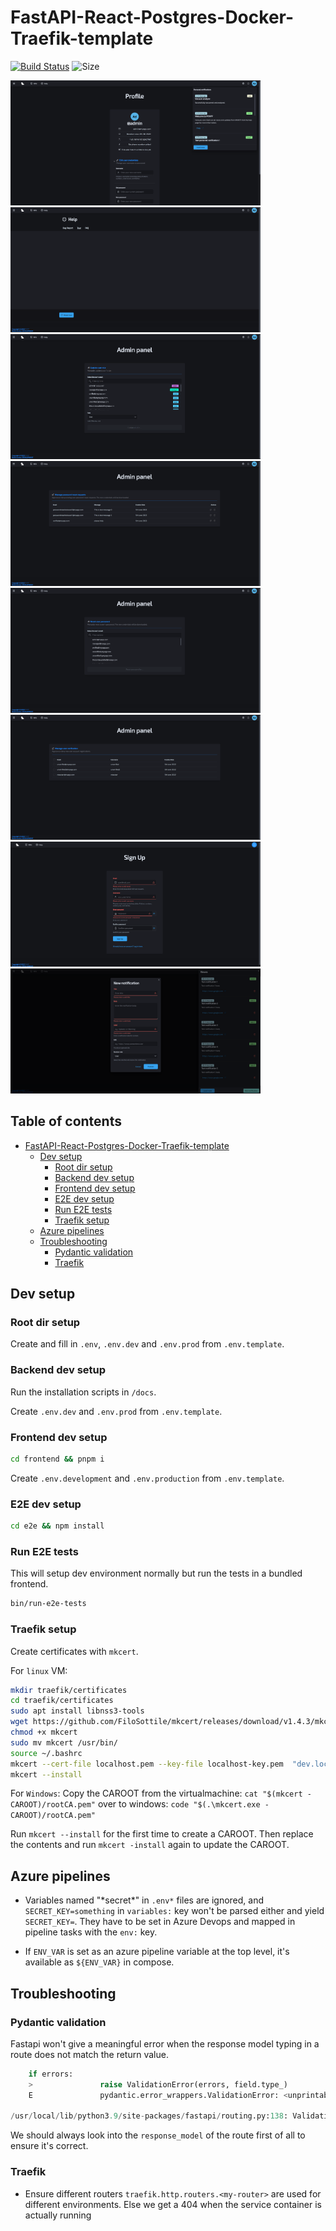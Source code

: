 # FastAPI-React-Postgres-Docker-Traefik-template

[![Build Status](https://dev.azure.com/danicc097/devops-tests/_apis/build/status/danicc097.FastAPI-React-Postgres-Docker-Traefik-template?branchName=dev)](https://dev.azure.com/danicc097/devops-tests/_build/latest?definitionId=5&branchName=dev) ![Size](https://github-size-badge.herokuapp.com/danicc097/FastAPI-React-Postgres-Docker-Traefik-template.svg)

<p align="center">
  <div>
    <img src=".github/1.png" alt="1" width="400" height="200" />
    <img src=".github/2.png" alt="2" width="400" height="200" />
  </div>
  <div>
    <img src=".github/3.png" alt="3" width="400" height="200" />
    <img src=".github/4.png" alt="4" width="400" height="200" />
  </div>
  <div>
    <img src=".github/5.png" alt="5" width="400" height="200" />
    <img src=".github/6.png" alt="6" width="400" height="200" />
  </div>
  <div>
    <img src=".github/7.png" alt="7" width="400" height="200" />
    <img src=".github/8.png" alt="8" width="400" height="200" />
  </div>
</p>


## Table of contents  <!-- omit in toc -->

- [FastAPI-React-Postgres-Docker-Traefik-template](#fastapi-react-postgres-docker-traefik-template)
  - [Dev setup](#dev-setup)
    - [Root dir setup](#root-dir-setup)
    - [Backend dev setup](#backend-dev-setup)
    - [Frontend dev setup](#frontend-dev-setup)
    - [E2E dev setup](#e2e-dev-setup)
    - [Run E2E tests](#run-e2e-tests)
    - [Traefik setup](#traefik-setup)
  - [Azure pipelines](#azure-pipelines)
  - [Troubleshooting](#troubleshooting)
    - [Pydantic validation](#pydantic-validation)
    - [Traefik](#traefik)

## Dev setup

### Root dir setup

Create and fill in ``.env``, ``.env.dev`` and ``.env.prod`` from ``.env.template``.

### Backend dev setup

Run the installation scripts in ``/docs``.

Create ``.env.dev`` and ``.env.prod`` from ``.env.template``.

### Frontend dev setup

```bash
cd frontend && pnpm i
```

Create ``.env.development`` and ``.env.production`` from ``.env.template``.

### E2E dev setup

```bash
cd e2e && npm install
```

### Run E2E tests

This will setup dev environment normally but run the tests in a bundled frontend.

```bash
bin/run-e2e-tests
```

### Traefik setup

Create certificates with ``mkcert``.

For ``linux`` VM:
```bash
mkdir traefik/certificates
cd traefik/certificates
sudo apt install libnss3-tools
wget https://github.com/FiloSottile/mkcert/releases/download/v1.4.3/mkcert-v1.4.3-linux-amd64 -O mkcert
chmod +x mkcert
sudo mv mkcert /usr/bin/
source ~/.bashrc
mkcert --cert-file localhost.pem --key-file localhost-key.pem  "dev.localhost" "*.dev.localhost" "prod.localhost" "*.prod.localhost" "e2e.localhost" "*.e2e.localhost" "e2e.localhost" "*.e2e.localhost" "wiki.localhost"
mkcert --install
```

For ``Windows``:
Copy the CAROOT from the virtualmachine:
`cat "$(mkcert -CAROOT)/rootCA.pem"`
over to windows:
`code "$(.\mkcert.exe -CAROOT)/rootCA.pem"`

Run `mkcert --install` for the first time to create a CAROOT. Then replace the contents and run `mkcert -install` again to update the CAROOT.

## Azure pipelines

- Variables named "\*secret\*" in ``.env*`` files are ignored, and ``SECRET_KEY=something`` in ``variables:`` key won't be parsed either and yield ``SECRET_KEY=``. They have to be set in Azure Devops and mapped in pipeline tasks with the ``env:`` key.

- If ``ENV_VAR`` is set as an azure pipeline variable at the top level, it's available as ``${ENV_VAR}`` in compose.

## Troubleshooting

### Pydantic validation

Fastapi won't give a meaningful error when the response model typing in a route does not match the return value.
```py
    if errors:
    >               raise ValidationError(errors, field.type_)
    E               pydantic.error_wrappers.ValidationError: <unprintable ValidationError object>

/usr/local/lib/python3.9/site-packages/fastapi/routing.py:138: ValidationError
```

We should always look into the ``response_model`` of the route first of all to ensure it's correct.

### Traefik

- Ensure different routers ``traefik.http.routers.<my-router>`` are used for different environments. Else we get a 404 when the service container is actually running
